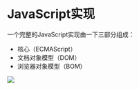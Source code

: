 # JavaScript实现

一个完整的JavaScript实现由一下三部分组成：

- 核心（ECMAScript）
- 文档对象模型（DOM）
- 浏览器对象模型（BOM）

![](https://sinacloud.net/pro-js/realize.png)